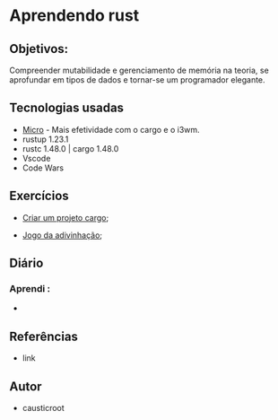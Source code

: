 # Aprendendo rust

## Objetivos:

Compreender mutabilidade  e gerenciamento de memória na teoria,
se aprofundar em tipos de dados e tornar-se um programador elegante.



## Tecnologias usadas

* [Micro](https://github.com/zyedidia/micro) - Mais efetividade com o cargo e o i3wm.
* rustup 1.23.1
* rustc 1.48.0 | cargo 1.48.0
* Vscode
* Code Wars

## Exercícios

* [Criar um projeto cargo](https://github.com/causticroot/learning-rust/blob/main/Exercises/hello_cargo/src/main.rs); 

* [Jogo da adivinhação](LINK);

## Diário

### Aprendi :
* 

## Referências

* link


## Autor

* causticroot
